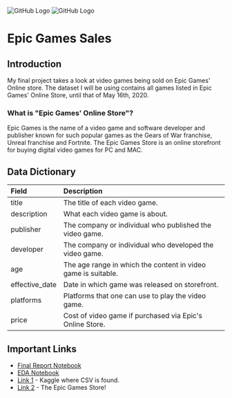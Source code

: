 ![GitHub Logo](https://git.generalassemb.ly/BluHaven/epic-game-sales/blob/master/assets/epic-games-decal.jpg)
![GitHub Logo](https://github.com/BluHaven/my-python-project/tree/main/epic-game-sales-master/assets/epic-games-decal.jpg)



# Epic Games Sales

## Introduction

My final project takes a look at video games being sold on Epic Games' Online store. The dataset I will be using contains all games listed in Epic Games' Online Store, until that of May 16th, 2020.

### What is "Epic Games' Online Store"?

Epic Games is the name of a video game and software developer and publisher known for such popular games as the Gears of War franchise, Unreal franchise and Fortnite. The Epic Games Store is an online storefront for buying digital video games for PC and MAC.

## Data Dictionary

| Field | Description |
| :--- | :--- |
| title | The title of each video game. |
| description | What each video game is about. |
| publisher | The company or individual who published the video game. |
| developer | The company or individual who developed the video game. |
| age | The age range in which the content in video game is suitable. |
| effective_date | Date in which game was released on storefront. |
| platforms | Platforms that one can use to play the video game. |
| price | Cost of video game if purchased via Epic's Online Store. |

## Important Links

* [Final Report Notebook](https://github.com/BluHaven/my-python-project/blob/main/epic-game-sales-master/report.ipynb)
* [EDA Notebook](https://github.com/BluHaven/my-python-project/blob/main/epic-game-sales-master/eda.ipynb)
* [Link 1](https://www.kaggle.com/unanimad/epic-games-games-on-sale) - Kaggle where CSV is found.
* [Link 2](https://www.epicgames.com/store/en-US/) - The Epic Games Store!
